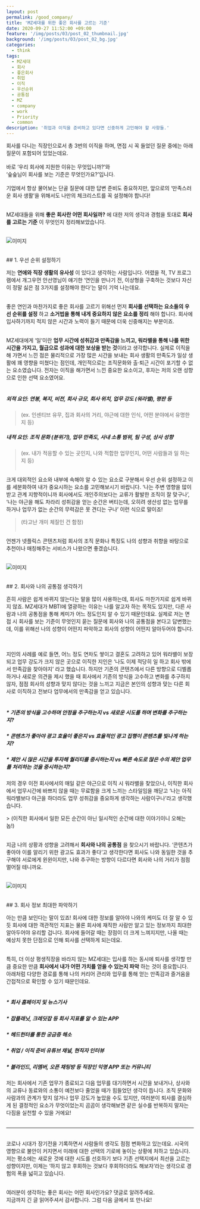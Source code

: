 ```yaml
---
layout: post
permalink: /good_company/
title: 'MZ세대를 위한 좋은 회사를 고르는 기준'
date: 2020-09-27 11:52:00 +09:00
feature: '/img/posts/03/post_02_thumbnail.jpg'
background: '/img/posts/03/post_02_bg.jpg'
categories:
  - think
tags:
  - MZ세대
  - 회사
  - 좋은회사
  - 취업
  - 이직
  - 우선순위
  - 공통점
  - MZ
  - company
  - work
  - Priority
  - common
description: '취업과 이직을 준비하고 있다면 신중하게 고민해야 할 사항들.'
---
```


회사를 다니는 직장인으로서 총 3번의 이직을 하며, 면접 시 꼭 들었던 질문 중에는 아래 질문이 포함되어 있었는데요. <br><br>
바로 ‘우리 회사에 지원한 이유는 무엇입니까?’와 <br> ‘숲숲님이 회사를 보는 기준은 무엇인가요?’입니다. <br><br>
기업에서 항상 물어보는 단골 질문에 대한 답변 준비도 중요하지만, 앞으로의 ‘만족스러운 회사 생활’을 위해서도 나만의 체크리스트를 꼭 설정해야 합니다!<br><br>

MZ세대들을 위해 **좋은 회사란 어떤 회사일까?** 에 대한 저의 생각과 경험을 토대로 **회사를 고르는 기준** 이 무엇인지 정리해보았습니다. <br><br>


![이미지](/img/posts/03/01.jpg)

<br>
## 1. 우선 순위 설정하기

저는 **연애와 직장 생활의 유사성** 이 있다고 생각하는 사람입니다. 어렸을 적, TV 프로그램에서 개그우먼 안선영님이 얘기한 ‘연인을 만나기 전, 이상형을 구축하는 것보다 자신이 정말 싫은 점 3가지를 설정해야 한다’는 말이 기억 나는데요. <br><br>

좋은 연인과 마찬가지로 좋은 회사를 고르기 위해선 먼저 **회사를 선택하는 요소들의 우선 순위를 설정** 하고 **소거법을 통해 내게 중요하지 않은 요소를 정리** 해야 합니다. 회사에 입사하기까지 적지 않은 시간과 노력이 들기 때문에 더욱 신중해지는 부분이죠. <br><br>

MZ세대에게 ‘일’이란 **업무 시간에 성취감과 만족감을 느끼고, 워라밸을 통해 나를 위한 시간을 가지고, 월급으로 성과에 대한 보상을 받는 것**이라고 생각합니다. 실제로 이직을 해 가면서 느낀 점은 물리적으로 가장 많은 시간을 보내는 회사 생활의 만족도가 일상 생활에 꽤 영향을 미쳤다는 점인데, 개인적으로는 조직문화와 출·퇴근 시간이 포기할 수 없는 요소였습니다. 전자는 이직을 해가면서 느낀 중요한 요소이고, 후자는 저의 오랜 성향으로 인한 선택 요소였어요. <br><br>

##### 외적 요인: 연봉, 복지, 비전, 회사 규모, 회사 위치, 업무 강도 (워라밸), 평판 등 <br>
> (ex. 인센티브 유무, 집과 회사의 거리, 야근에 대한 인식, 어떤 분야에서 유명한지 등) <br>

##### 내적 요인: 조직 문화 (분위기), 업무 만족도, 사내 소통 범위, 팀 구성, 상사 성향 <br>
> (ex. 내가 적응할 수 있는 곳인지, 나와 적합한 업무인지, 어떤 사람들과 일 하는지 등) <br><br>

크게 대외적인 요소와 내부에 속해야 알 수 있는 요소로 구분해서 우선 순위 설정하고 이를 세분화하여 내가 중요시하는 요소를 고민해보시기 바랍니다. ‘나는 주변 영향을 많이 받고 관계 지향적이니까 회사에서도 개인주의보다는 교류가 활발한 조직이 잘 맞구나’, ‘나는 야근을 해도 차라리 성취감을 얻는 순간은 버티는데, 오히려 생산성 없는 업무를 하거나 업무가 없는 순간의 무력감은 못 견디는 구나’ 이런 식으로 말이죠! <br>
> (타고난 개미 체질인 건 함정) <br><br>

언젠가 넷플릭스 콘텐츠처럼 회사의 조직 문화나 특징도 나의 성향과 취향을 바탕으로 추천이나 매칭해주는 서비스가 나왔으면 좋겠습니다. <br><br>

![이미지](/img/posts/03/02.jpg)

<br>
## 2. 회사와 나의 공통점 생각하기

흔히 사람은 쉽게 바뀌지 않는다는 말을 많이 사용하는데, 회사도 마찬가지로 쉽게 바뀌지 않죠. MZ세대가 MBTI에 열광하는 이유는 나를 알고자 하는 목적도 있지만, 다른 사람과 나의 공통점을 통해 케미가 어느 정도인지 알 수 있기 때문인데요. 실제로 저는 면접 시 회사를 보는 기준이 무엇인지 묻는 질문에 회사와 나의 공통점을 본다고 답변했는데, 이를 위해선 나의 성향이 어떤지 파악하고 회사의 성향이 어떤지 알아두어야 합니다. <br><br>

<br>지인의 사례를 예로 들면, 어느 정도 연차도 쌓이고 결혼도 고려하고 있어 워라밸이 보장되고 업무 강도가 크지 않은 곳으로 이직한 지인은 ‘나도 이제 적당히 일 하고 회사 밖에서 만족감을 찾아야지’ 라고 했습니다. 하지만 기존의 콘텐츠에서 다른 방향으로 디벨롭하거나 새로운 의견을 제시 했을 때 회사에서 기존의 방식을 고수하고 변화를 추구하지 않자, 점점 회사의 성향과 맞지 않다는 것을 느끼고 지금은 본인의 성향과 맞는 다른 회사로 이직하고 전보다 업무에서의 만족감을 얻고 있습니다. <br><br>

##### * 기존의 방식을 고수하며 안정을 추구하는지 vs 새로운 시도를 하며 변화를 추구하는지? <br>
##### * 콘텐츠가 좋아야 광고 효율이 좋은지 vs 효율적인 광고 집행이 콘텐츠를 빛나게 하는지? <br>
##### * 제안 시 많은 시간을 투자해 퀄리티를 중시하는지 vs 빠른 속도로 많은 수의 제안 업무를 처리하는 것을 중시하는지? <br>

<p>저의 경우 이전 회사에서의 매일 같은 야근으로 이직 시 워라밸을 찾았으나, 이직한 회사에서 업무시간에 바쁘지 않을 때는 무료함을 크게 느끼는 스타일임을 깨닫고 ‘나는 아직 워라밸보다 야근을 하더라도 업무 성취감을 중요하게 생각하는 사람이구나’라고 생각했습니다. </p>
> (이직한 회사에서 일한 모든 순간이 아닌 일시적인 순간에 대한 이야기이니 오해는 놉!) <br><br>

지금 나의 상황과 성향을 고려해서 **회사와 나의 공통점** 을 찾으시기 바랍니다. ‘콘텐츠가 좋아야 이를 알리기 위한 광고도 효과가 좋다’고 생각한다면 회사도 나와 동일한 것을 추구해야 서로에게 윈윈이지만, 나와 추구하는 방향이 다르다면 회사와 나의 거리가 점점 멀어질 테니까요. <br><br>

![이미지](/img/posts/03/03.jpg)

<br>
## 3. 회사 정보 최대한 파악하기

아는 만큼 보인다는 말이 있죠! 회사에 대한 정보를 알아야 나와의 케미도 더 잘 알 수 있듯 회사에 대한 객관적인 지표는 물론 회사에 재직한 사람만 알고 있는 정보까지 최대한 알아두어야 유리할 겁니다. 회사에 들어갈 때는 장점이 더 크게 느껴지지만, 나올 때는 예상치 못한 단점으로 인해 퇴사를 선택하게 되는데요. <br><br>

특히, 더 이상 평생직장을 바라지 않는 MZ세대는 입사를 하는 동시에 퇴사를 생각할 만큼 중요한 만큼 **회사에서 내가 어떤 가치를 얻을 수 있는지 파악** 하는 것이 중요합니다. 아래처럼 다양한 경로를 통해 나의 커리어 관리와 업무를 통해 얻는 만족감과 즐거움을 간접적으로 확인할 수 있기 때문인데요. <br><br>

##### * 회사 홈페이지 및 뉴스기사 <br>
##### * 잡플래닛, 크레딧잡 등 회사 지표를 알 수 있는 APP <br>
##### * 헤드헌터를 통한 궁금증 해소 <br>
##### * 취업 / 이직 준비 유튜브 채널, 현직자 인터뷰 <br>
##### * 블라인드, 리멤버, 오픈 채팅방 등 직장인 익명 APP 또는 커뮤니티 <br>

저는 회사에서 기존 업무가 종료되고 다음 업무를 대기하면서 시간을 보내거나, 상사와의 교류나 동료와의 소통이 예전보다 줄었을 때가 힘들었던 생각이 듭니다. 조직 문화와 사람과의 관계가 맞지 않거나 업무 강도가 높았을 수도 있지만, 여러분이 퇴사를 결심하게 된 결정적인 요소가 무엇이었는지 곰곰이 생각해보면 같은 실수를 반복하지 말자는 다짐을 실천할 수 있을 거에요! <br><br>

---
<br>
코로나 시대가 장기전을 기록하면서 사람들의 생각도 점점 변화하고 있는데요. 시국의 영향으로 불안이 커지면서 미래에 대한 선택의 기로에 놓이는 상황에 처하고 있습니다. 저는 평소에는 새로운 것에 대한 시도를 선호하기 보다 기존 선택지에서 최선을 고르는 성향이지만, 이제는 ‘하지 않고 후회하는 것보다 후회하더라도 해보자’라는 생각으로 경험의 폭을 넓히고 있습니다. <br><br>

여러분이 생각하는 좋은 회사는 어떤 회사인가요? 댓글로 알려주세요.<br>
지금까지 긴 글 읽어주셔서 감사합니다. 그럼 다음 글에서 또 만나요!<br>
